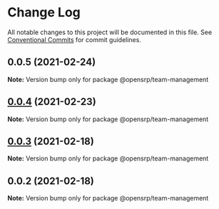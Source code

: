 # Change Log

All notable changes to this project will be documented in this file.
See [Conventional Commits](https://conventionalcommits.org) for commit guidelines.

## 0.0.5 (2021-02-24)

**Note:** Version bump only for package @opensrp/team-management

## [0.0.4](https://github.com/OpenSRP/web/compare/@opensrp/team-management@0.0.3...@opensrp/team-management@0.0.4) (2021-02-23)

**Note:** Version bump only for package @opensrp/team-management

## [0.0.3](https://github.com/OpenSRP/web/compare/@opensrp/team-management@0.0.2...@opensrp/team-management@0.0.3) (2021-02-18)

**Note:** Version bump only for package @opensrp/team-management

## 0.0.2 (2021-02-18)

**Note:** Version bump only for package @opensrp/team-management
